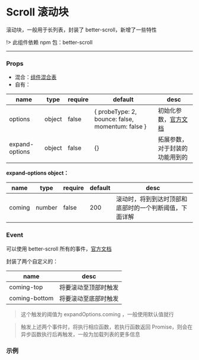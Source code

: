 # Scroll 滚动块

滚动块，一般用于长列表，封装了 better-scroll，新增了一些特性

!> 此组件依赖 npm 包：better-scroll

---

### Props

- 混合：[组件混合表](docs/components/mixins/Components.md)
- 自有：

| name           | type   | require | default                                          | desc                                                                                              |
| -------------- | ------ | ------- | ------------------------------------------------ | ------------------------------------------------------------------------------------------------- |
| options        | object | false   | { probeType: 2, bounce: false, momentum: false } | 初始化参数，[官方文档](https://better-scroll.github.io/docs/zh-CN/guide/base-scroll-options.html) |
| expand-options | object | false   | {}                                               | 拓展参数，对于封装的功能用到的                                                                    |

**expand-options object：**

| name   | type   | require | default | desc                                                   |
| ------ | ------ | ------- | ------- | ------------------------------------------------------ |
| coming | number | false   | 200     | 滚动时，将到到达时顶部和底部时的一个判断阈值，下面详解 |

### Event

可以使用 better-scroll 所有的事件，[官方文档](http://ustbhuangyi.github.io/better-scroll/doc/events.html)

封装了两个自定义的：

| name          | desc                 |
| ------------- | -------------------- |
| coming-top    | 将要滚动至顶部时触发 |
| coming-bottom | 将要滚动至底部时触发 |

> 这个触发的阈值为 expandOptions.coming ，一般使用默认值就行

> 触发上述两个事件时，将执行相应函数，若执行函数返回 Promise，则会在异步函数执行后再触发，一般为加载列表的更多信息

### 示例

<vuep template="#example" :options="{ theme: 'neo' }"></vuep>

<script v-pre type="text/x-template" id="example">
<template>
  <div>
    <a-scroll w="300px" h="200px" style="border: solid 1px #ddd" @coming-bottom="onComingBottom()">
      <div v-for="i in 100">{{ i }}</div>
    </a-scroll>
  </div>
</template>

<script>
  export default {
    methods: {
      onComingBottom() {
        console.log('on-coming-bottom')
      }
    }
  }
</script>
</script>
